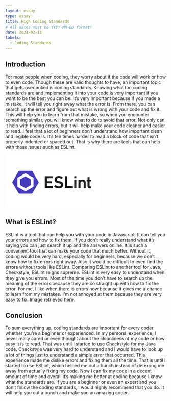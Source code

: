 ```yaml
---
layout: essay
type: essay
title: High Coding Standards
# All dates must be YYYY-MM-DD format!
date: 2021-02-11
labels:
  - Coding Standards
---
```


## Introduction

For most people when coding, they worry about if the code will work or how to even code. Though these are valid thoughts to have, an important topic that gets overlooked is coding standards. Knowing what the coding standards are and implementing it into your code is very important if you want to be the best you can be. It’s very important because if you made a mistake, it will tell you right away what the error is. From there, you can search up the error and figure out what is wrong with your code and fix it. This will help you to learn from that mistake, so when you encounter something similar, you will know what to do to avoid that error. Not only can it help with finding errors, but it will help make your code cleaner and easier to read. I feel that a lot of beginners don’t understand how important clean and legible code is. It’s ten times harder to read a block of code that isn’t properly indented or spaced out. That is why there are tools that can help with these issues such as ESLint. 

<img class="ui medium right floated rounded image" src="../images/eslint.png">

## What is ESLint?

ESLint is a tool that can help you with your code in Javascript. It can tell you your errors and how to fix them. If you don’t really understand what it’s saying you can just search it up and the answers online. It is such a convenient tool that can make your code that much better. Without it, coding would be very hard, especially for beginners, because we don’t know how to fix errors right away. Also it would be difficult to even find the errors without tools like ESLint. Comparing ESLint to another tool for Java, Checkstyle, ESLint reigns supreme. ESLint is very easy to understand when they give you errors. Most of the time you don’t have to search up the meaning of the errors because they are so straight up with how to fix the error. For me, I like when there is errors now because it gives me a chance to learn from my mistakes. I'm not annoyed at them because they are very easy to fix. Image retrieved [here](https://dev.to/lauragift21/quick-guide-to-linting-javascript-codebase-with-eslint-dcf).

## Conclusion

To sum everything up, coding standards are important for every coder whether you’re a beginner or experienced. In my personal experience, I never really cared or even thought about the cleanliness of my code or how easy it is to read. That was until I started to use Checkstyle for my Java code. Checkstyle was very hard to understand and I would have to look up a lot of things just to understand a simple error that occurred. This experience made me dislike errors and fixing them all the time. That is until I started to use ESLint, which helped me out a bunch instead of deterring me away from actually fixing my code. Now I can fix my code in a decent amount of time and overall it’s making me better at coding because I know what the standards are. If you are a beginner or even an expert and you don’t follow the coding standards, I would highly recommend that you do. It will help you out a bunch and make you an amazing coder.


